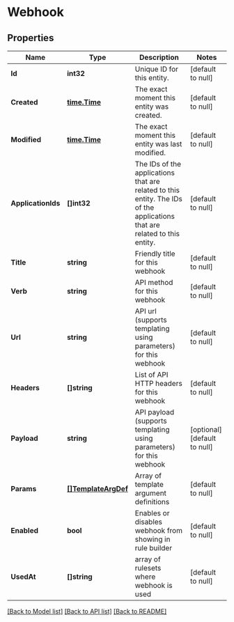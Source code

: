 # Webhook

## Properties
Name | Type | Description | Notes
------------ | ------------- | ------------- | -------------
**Id** | **int32** | Unique ID for this entity. | [default to null]
**Created** | [**time.Time**](time.Time.md) | The exact moment this entity was created. | [default to null]
**Modified** | [**time.Time**](time.Time.md) | The exact moment this entity was last modified. | [default to null]
**ApplicationIds** | **[]int32** | The IDs of the applications that are related to this entity. The IDs of the applications that are related to this entity. | [default to null]
**Title** | **string** | Friendly title for this webhook | [default to null]
**Verb** | **string** | API method for this webhook | [default to null]
**Url** | **string** | API url (supports templating using parameters) for this webhook | [default to null]
**Headers** | **[]string** | List of API HTTP headers for this webhook | [default to null]
**Payload** | **string** | API payload (supports templating using parameters) for this webhook | [optional] [default to null]
**Params** | [**[]TemplateArgDef**](TemplateArgDef.md) | Array of template argument definitions | [default to null]
**Enabled** | **bool** | Enables or disables webhook from showing in rule builder | [default to null]
**UsedAt** | **[]string** | array of rulesets where webhook is used | [default to null]

[[Back to Model list]](../README.md#documentation-for-models) [[Back to API list]](../README.md#documentation-for-api-endpoints) [[Back to README]](../README.md)



